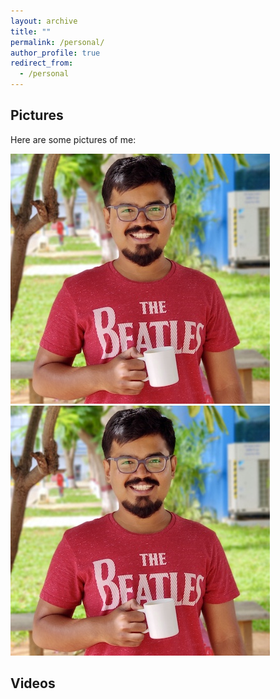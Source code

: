 ```yaml
---
layout: archive
title: ""
permalink: /personal/
author_profile: true
redirect_from:
  - /personal
---
```

Pictures
-------------------------
Here are some pictures of me:

![image1](/images/profile_v2.png "Profile 1") ![image2](/images/profile_v2.png "Profile 2")

Videos
-------------------------
